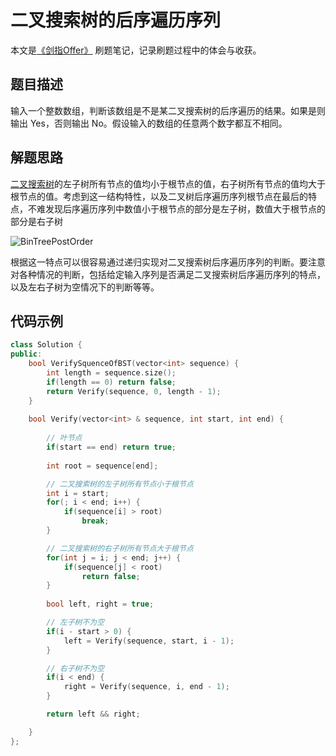# 二叉搜索树的后序遍历序列

本文是[《剑指Offer》](https://www.nowcoder.com/ta/coding-interviews?page=1) 刷题笔记，记录刷题过程中的体会与收获。

## 题目描述

输入一个整数数组，判断该数组是不是某二叉搜索树的后序遍历的结果。如果是则输出 Yes，否则输出 No。假设输入的数组的任意两个数字都互不相同。

## 解题思路

[二叉搜索树]([https://zh.wikipedia.org/wiki/%E4%BA%8C%E5%85%83%E6%90%9C%E5%B0%8B%E6%A8%B9](https://zh.wikipedia.org/wiki/二元搜尋樹))的左子树所有节点的值均小于根节点的值，右子树所有节点的值均大于根节点的值。考虑到这一结构特性，以及二叉树后序遍历序列根节点在最后的特点，不难发现后序遍历序列中数值小于根节点的部分是左子树，数值大于根节点的部分是右子树

![BinTreePostOrder](http://wx4.sinaimg.cn/mw690/a9d96161ly1g563ekqweaj20dv02yjr6.jpg)

根据这一特点可以很容易通过递归实现对二叉搜索树后序遍历序列的判断。要注意对各种情况的判断，包括给定输入序列是否满足二叉搜索树后序遍历序列的特点，以及左右子树为空情况下的判断等等。

## 代码示例

```C++
class Solution {
public:
    bool VerifySquenceOfBST(vector<int> sequence) {
        int length = sequence.size();
        if(length == 0) return false;
        return Verify(sequence, 0, length - 1);
    }
    
    bool Verify(vector<int> & sequence, int start, int end) {
        
        // 叶节点
        if(start == end) return true;
        
        int root = sequence[end];

        // 二叉搜索树的左子树所有节点小于根节点
        int i = start;
        for(; i < end; i++) {
            if(sequence[i] > root)
                break;
        }

        // 二叉搜索树的右子树所有节点大于根节点
        for(int j = i; j < end; j++) {
            if(sequence[j] < root)
                return false;
        }
        
        bool left, right = true;

        // 左子树不为空
        if(i - start > 0) {
            left = Verify(sequence, start, i - 1);
        }

        // 右子树不为空
        if(i < end) {
            right = Verify(sequence, i, end - 1);
        }

        return left && right;

    }
};
```

